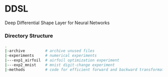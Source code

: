 # DDSL
Deep Differential Shape Layer for Neural Networks

### Directory Structure
```bash
.
|-archive         # archive unused files
|-experiments     # numerical experiments
|---exp1_airfoil  # airfoil optimization experiment
|---exp2_mnist    # mnist digit-change experiment
|-methods         # code for efficient forward and backward transformations
```
